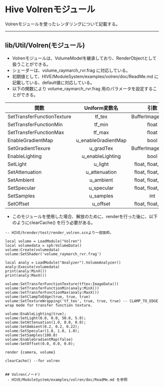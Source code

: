 # Hive Volrenモジュール

Volrenモジュールを使ったレンダリングについて記載する。

----

## lib/Util/Volren(モジュール)

 - Volrenモジュールは、VolumeModelを継承しており、RenderObjectとして扱うことができる。
 - シェーダーは、volume_raymarch_rvr.frag に対応している。
 - 初期値として、HIVE/ModuleSystem/examples/volren/doc/ReadMe.md に記載している、default値に対応している。
 - 以下の関数により volume_raymarch_rvr.frag 用のパラメータを設定することができる。
 
| 関数                         | Uniform変数名          | 引数                       |
| ---------------------------- |:----------------------------:|:---------------------------:|
| SetTransferFunctionTexture   | tf_tex                       |BufferImageData*             |
| SetTransferFunctionMin       | tf_min                       |float                        |
| SetTransferFunctionMax       | tf_max                       |float                        |
| EnableGradientMap            | u_enableGradientMap          |bool                         |
| SetGradientTexure            | u_gradTex                    |BufferImageData*             |
| EnableLighting               | u_enableLighting             |bool                         |
| SetLight                     | u_light                      |float, float, float          |
| SetAttenuation               | u_attenuation                |float, float, float          |
| SetAmbient                   | u_ambient                    |float, float, float          |
| SetSpecular                  | u_specular                   |float, float, float          |
| SetSamples                   | u_samples                    |int                          |
| SetOffset                    | u_offset                     |float, float, float          |

 - このモジュールを使用した場合、解放のために、renderを行った後に、以下のようにclearCache() を行う必要がある。

```
-- HIVE/hrender/test/render_volren.scnより一部抜粋。

local volume = LoadModule("Volren")
local volumedata = sph:VolumeData()
volume:Create(volumedata)
volume:SetShader('volume_raymarch_rvr.frag')

local analy = LoadModule("Analyzer").VolumeAnalyzer()
analy:Execute(volumedata)
print(analy:MinX())
print(analy:MaxX())

volume:SetTransferFunctionTexture(tftex:ImageData())
volume:SetTransferFunctionMin(analy:MinX())
volume:SetTransferFunctionMax(analy:MaxX())
volume:SetClampToEdge(true, true, true)
volume:SetTextureWrapping('tf_tex', true, true, true) -- CLAMP_TO_EDGE wrap mode for transfer function texture.

volume:EnableLighting(true);
volume:SetLight(0.0, 0.0, 50.0, 5.0);
volume:SetAttenuation(1.0, 0.0, 0.0);
volume:SetAmbient(0.2, 0.2, 0.22);
volume:SetSpecular(1.0, 1.0, 1.0);
volume:SetSamples(100.0)
volume:EnableGradientMap(false)
volume:SetOffset(0.0, 0.0, 0.0);

render {camera, volume}

clearCache() --for volren


## Volren(ノード)
 - HIVE/ModuleSystem/examples/volren/doc/ReadMe.md を参照


```
    




